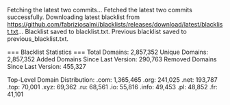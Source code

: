 Fetching the latest two commits...
Fetched the latest two commits successfully.
Downloading latest blacklist from https://github.com/fabriziosalmi/blacklists/releases/download/latest/blacklist.txt...
Blacklist saved to blacklist.txt.
Previous blacklist saved to previous_blacklist.txt.

=== Blacklist Statistics ===
Total Domains: 2,857,352
Unique Domains: 2,857,352
Added Domains Since Last Version: 290,763
Removed Domains Since Last Version: 455,327

Top-Level Domain Distribution:
  .com: 1,365,465
  .org: 241,025
  .net: 193,787
  .top: 70,001
  .xyz: 69,362
  .ru: 68,561
  .io: 55,816
  .info: 49,453
  .pl: 48,852
  .fr: 41,101
